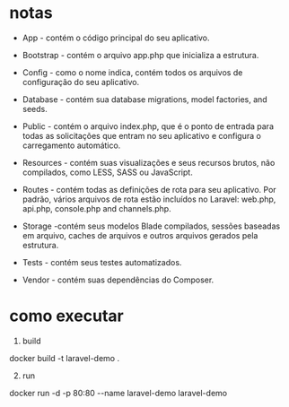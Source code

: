 # notas

* App - contém o código principal do seu aplicativo.

* Bootstrap - contém o arquivo app.php que inicializa a estrutura.

* Config - como o nome indica, contém todos os arquivos de configuração do seu aplicativo.

* Database - contém sua database migrations, model factories, and seeds.

* Public - contém o arquivo index.php, que é o ponto de entrada para todas as solicitações que entram no seu aplicativo e configura o carregamento automático.

* Resources - contém suas visualizações e seus recursos brutos, não compilados, como LESS, SASS ou JavaScript.

* Routes - contém todas as definições de rota para seu aplicativo. Por padrão, vários arquivos de rota estão incluídos no Laravel: web.php, api.php, console.php and channels.php.

* Storage -contém seus modelos Blade compilados, sessões baseadas em arquivo, caches de arquivos e outros arquivos gerados pela estrutura.

* Tests - contém seus testes automatizados.

* Vendor - contém suas dependências do Composer.

# como executar

1. build

docker build -t laravel-demo .

2. run

docker run -d -p 80:80 --name laravel-demo laravel-demo